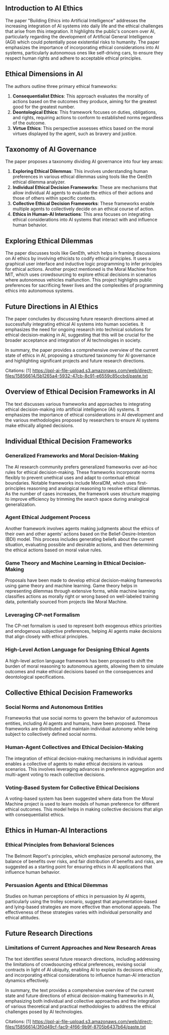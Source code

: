 ## Introduction to AI Ethics

The paper "Building Ethics into Artificial Intelligence" addresses the increasing integration of AI systems into daily life and the ethical challenges that arise from this integration. It highlights the public's concern over AI, particularly regarding the development of Artificial General Intelligence (AGI) which could potentially pose existential risks to humanity. The paper emphasizes the importance of incorporating ethical considerations into AI systems, particularly autonomous ones like self-driving cars, to ensure they respect human rights and adhere to acceptable ethical principles.

## Ethical Dimensions in AI

The authors outline three primary ethical frameworks:
1. **Consequentialist Ethics**: This approach evaluates the morality of actions based on the outcomes they produce, aiming for the greatest good for the greatest number.
2. **Deontological Ethics**: This framework focuses on duties, obligations, and rights, requiring actions to conform to established norms regardless of the outcome.
3. **Virtue Ethics**: This perspective assesses ethics based on the moral virtues displayed by the agent, such as bravery and justice.

## Taxonomy of AI Governance

The paper proposes a taxonomy dividing AI governance into four key areas:
1. **Exploring Ethical Dilemmas**: This involves understanding human preferences in various ethical dilemmas using tools like the GenEth ethical dilemma analyzer.
2. **Individual Ethical Decision Frameworks**: These are mechanisms that allow individual AI agents to evaluate the ethics of their actions and those of others within specific contexts.
3. **Collective Ethical Decision Frameworks**: These frameworks enable multiple agents to collectively decide on an ethical course of action.
4. **Ethics in Human-AI Interactions**: This area focuses on integrating ethical considerations into AI systems that interact with and influence human behavior.

## Exploring Ethical Dilemmas

The paper discusses tools like GenEth, which helps in framing discussions on AI ethics by involving ethicists to codify ethical principles. It uses a graphical user interface and inductive logic programming to infer principles for ethical actions. Another project mentioned is the Moral Machine from MIT, which uses crowdsourcing to explore ethical decisions in scenarios where autonomous vehicles malfunction. This project highlights public preferences for sacrificing fewer lives and the complexities of programming ethics into autonomous systems.

## Future Directions in AI Ethics

The paper concludes by discussing future research directions aimed at successfully integrating ethical AI systems into human societies. It emphasizes the need for ongoing research into technical solutions for ethical decision-making in AI, suggesting that this will be crucial for the broader acceptance and integration of AI technologies in society.

In summary, the paper provides a comprehensive overview of the current state of ethics in AI, proposing a structured taxonomy for AI governance and highlighting significant projects and future research directions.

Citations:
[1] https://ppl-ai-file-upload.s3.amazonaws.com/web/direct-files/15856614/5b1265a4-5932-47cb-8c91-e6559c85ccbd/paste.txt

## Overview of Ethical Decision Frameworks in AI

The text discusses various frameworks and approaches to integrating ethical decision-making into artificial intelligence (AI) systems. It emphasizes the importance of ethical considerations in AI development and the various methodologies proposed by researchers to ensure AI systems make ethically aligned decisions.

## Individual Ethical Decision Frameworks

### Generalized Frameworks and Moral Decision-Making
The AI research community prefers generalized frameworks over ad-hoc rules for ethical decision-making. These frameworks incorporate norms flexibly to prevent unethical uses and adapt to contextual ethical boundaries. Notable frameworks include MoralDM, which uses first-principles reasoning and analogical reasoning to resolve ethical dilemmas. As the number of cases increases, the framework uses structure mapping to improve efficiency by trimming the search space during analogical generalization.

### Agent Ethical Judgement Process
Another framework involves agents making judgments about the ethics of their own and other agents' actions based on the Belief-Desire-Intention (BDI) model. This process includes generating beliefs about the current situation, evaluating possible and desirable actions, and then determining the ethical actions based on moral value rules.

### Game Theory and Machine Learning in Ethical Decision-Making
Proposals have been made to develop ethical decision-making frameworks using game theory and machine learning. Game theory helps in representing dilemmas through extensive forms, while machine learning classifies actions as morally right or wrong based on well-labeled training data, potentially sourced from projects like Moral Machine.

### Leveraging CP-net Formalism
The CP-net formalism is used to represent both exogenous ethics priorities and endogenous subjective preferences, helping AI agents make decisions that align closely with ethical principles.

### High-Level Action Language for Designing Ethical Agents
A high-level action language framework has been proposed to shift the burden of moral reasoning to autonomous agents, allowing them to simulate outcomes and make ethical decisions based on the consequences and deontological specifications.

## Collective Ethical Decision Frameworks

### Social Norms and Autonomous Entities
Frameworks that use social norms to govern the behavior of autonomous entities, including AI agents and humans, have been proposed. These frameworks are distributed and maintain individual autonomy while being subject to collectively defined social norms.

### Human-Agent Collectives and Ethical Decision-Making
The integration of ethical decision-making mechanisms in individual agents enables a collective of agents to make ethical decisions in various scenarios. This involves leveraging advances in preference aggregation and multi-agent voting to reach collective decisions.

### Voting-Based System for Collective Ethical Decisions
A voting-based system has been suggested where data from the Moral Machine project is used to learn models of human preference for different ethical outcomes. This model helps in making collective decisions that align with consequentialist ethics.

## Ethics in Human-AI Interactions

### Ethical Principles from Behavioral Sciences
The Belmont Report's principles, which emphasize personal autonomy, the balance of benefits over risks, and fair distribution of benefits and risks, are suggested as a starting point for ensuring ethics in AI applications that influence human behavior.

### Persuasion Agents and Ethical Dilemmas
Studies on human perceptions of ethics in persuasion by AI agents, particularly using the trolley scenario, suggest that argumentation-based and lying-based strategies are more effective than emotional appeals. The effectiveness of these strategies varies with individual personality and ethical attitudes.

## Future Research Directions

### Limitations of Current Approaches and New Research Areas
The text identifies several future research directions, including addressing the limitations of crowdsourcing ethical preferences, revising social contracts in light of AI ubiquity, enabling AI to explain its decisions ethically, and incorporating ethical considerations to influence human-AI interaction dynamics effectively.

In summary, the text provides a comprehensive overview of the current state and future directions of ethical decision-making frameworks in AI, emphasizing both individual and collective approaches and the integration of various theoretical and practical methodologies to address the ethical challenges posed by AI technologies.

Citations:
[1] https://ppl-ai-file-upload.s3.amazonaws.com/web/direct-files/15856614/3f0d49cf-fac9-4f66-9b9f-8705b6437b64/paste.txt
